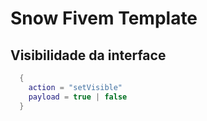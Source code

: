# Snow Fivem Template

## Visibilidade da interface

```lua
  {
    action = "setVisible"
    payload = true | false
  }
```
